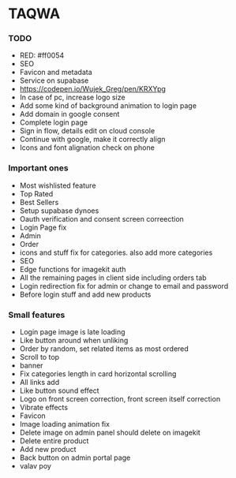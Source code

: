 # TAQWA

### TODO

- RED: #ff0054
- SEO
- Favicon and metadata
- Service on supabase
- https://codepen.io/Wujek_Greg/pen/KRXYpg
- In case of pc, increase logo size
- Add some kind of background animation to login page
- Add domain in google consent
- Complete login page
- Sign in flow, details edit on cloud console
- Continue with google, make it correctly align
- Icons and font alignation check on phone

### Important ones

- Most wishlisted feature
- Top Rated
- Best Sellers
- Setup supabase dynoes
- Oauth verification and consent screen correection
- Login Page fix
- Admin
- Order
- icons and stuff fix for categories. also add more categories
- SEO
- Edge functions for imagekit auth
- All the remaining pages in client side including orders tab
- Login redirection fix for admin or change to email and password
- Before login stuff and add new products
### Small features

- Login page image is late loading
- Like button around when unliking
- Order by random, set related items as most ordered
- Scroll to top
- banner
- Fix categories length in card horizontal scrolling
- All links add
- Like button sound effect
- Logo on front screen correction, front screen itself correction
- Vibrate effects
- Favicon
- Image loading animation fix
- Delete image on admin panel should delete on imagekit
- Delete entire product
- Add new product
- Back button on admin portal page
- valav poy
